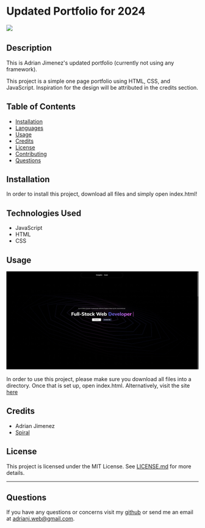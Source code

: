 # Updated Portfolio for 2024

![](https://img.shields.io/badge/License-MIT-green)

## Description

This is Adrian Jimenez's updated portfolio (currently not using any framework).

This project is a simple one page portfolio using HTML, CSS, and JavaScript. Inspiration for the design will be attributed in the credits section.

## Table of Contents

- [Installation](#installation)
- [Languages](#languages)
- [Usage](#usage)
- [Credits](#credits)
- [License](#license)
- [Contributing](#contributing)
- [Questions](#questions)

## Installation

In order to install this project, download all files and simply open index.html!

## Technologies Used

- JavaScript
- HTML
- CSS

## Usage

![](./resources/images/preview.png)

In order to use this project, please make sure you download all files into a directory. Once that is set up, open index.html. Alternatively, visit the site [here](https://puppetaj.github.io/Portfolio-2024/)

## Credits

- Adrian Jimenez
- [Spiral](https://codepen.io/hakimel/pen/QdWpRv?utm_source=extension&utm_medium=click&utm_campaign=muzli)

## License

This project is licensed under the MIT License. See [LICENSE.md](./LICENSE.md) for more details.

---

## Questions

If you have any questions or concerns visit my [github](https://github.com/PuppetAJ) or send me an email at <adrianj.web@gmail.com>.
